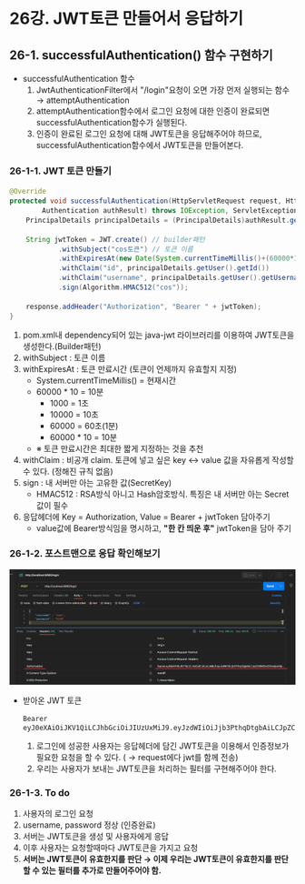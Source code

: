 # 26강. JWT토큰 만들어서 응답하기
## 26-1. successfulAuthentication() 함수 구현하기
- successfulAuthentication 함수
    1. JwtAuthenticationFilter에서 "/login"요청이 오면 가장 먼저 실행되는 함수 → attemptAuthentication
    2. attemptAuthentication함수에서 로그인 요청에 대한 인증이 완료되면 successfulAuthentication함수가 실행된다.
    3. 인증이 완료된 로그인 요청에 대해 JWT토큰을 응답해주어야 하므로, successfulAuthentication함수에서 JWT토큰을 만들어본다.

### 26-1-1. JWT 토큰 만들기
```java
@Override
protected void successfulAuthentication(HttpServletRequest request, HttpServletResponse response, FilterChain chain,
        Authentication authResult) throws IOException, ServletException {
    PrincipalDetails principalDetails = (PrincipalDetails)authResult.getPrincipal();
    
    String jwtToken = JWT.create() // builder패턴
            .withSubject("cos토큰") // 토큰 이름
            .withExpiresAt(new Date(System.currentTimeMillis()+(60000*10))) // 만료시간
            .withClaim("id", principalDetails.getUser().getId()) 
            .withClaim("username", principalDetails.getUser().getUsername())
            .sign(Algorithm.HMAC512("cos")); 
    
    response.addHeader("Authorization", "Bearer " + jwtToken);
}
```
1. pom.xml내 dependency되어 있는 java-jwt 라이브러리를 이용하여 JWT토큰을 생성한다.(Builder패턴)
2. withSubject : 토큰 이름
3. withExpiresAt : 토큰 만료시간 (토큰이 언제까지 유효할지 지정)
    - System.currentTimeMillis() = 현재시간
    - 60000 * 10 = 10분
        - 1000 = 1초
        - 10000 = 10초
        - 60000 = 60초(1분)
        - 60000 * 10 = 10분
    - ※ 토큰 만료시간은 최대한 짧게 지정하는 것을 추천
4. withClaim : 비공개 claim. 토큰에 넣고 싶은 key ↔ value 값을 자유롭게 작성할 수 있다. (정해진 규칙 없음)
5. sign : 내 서버만 아는 고유한 값(SecretKey)
    - HMAC512 : RSA방식 아니고 Hash암호방식. 특징은 내 서버만 아는 Secret값이 필수
6. 응답헤더에 Key = Authorization, Value = Bearer + jwtToken 담아주기
    - value값에 Bearer방식임을 명시하고, **"한 칸 띄운 후"** jwtToken을 담아 주기

### 26-1-2. 포스트맨으로 응답 확인해보기
<img src="./img/chapter26_1.png">

- 받아온 JWT 토큰
    ```
    Bearer 
    eyJ0eXAiOiJKV1QiLCJhbGciOiJIUzUxMiJ9.eyJzdWIiOiJjb3PthqDtgbAiLCJpZCI6MSwiZXhwIjoxNjkzMTI4MDk0LCJ1c2VybmFtZSI6InNzYXIifQ.geTrK4jivRJmEGq1DL5LKoRqMdUXSTh4BknyGhzV8BPVvJbrTZYkp2IGq9KrFTKiTy2C0TSTmYvKrI8ATkDkPA
    ```
    1. 로그인에 성공한 사용자는 응답헤더에 담긴 JWT토큰을 이용해서 인증정보가 필요한 요청을 할 수 있다. ( → request에다 jwt를 함께 전송)
    2. 우리는 사용자가 보내는 JWT토큰을 처리하는 필터를 구현해주어야 한다.

### 26-1-3. To do
1. 사용자의 로그인 요청
2. username, password 정상 (인증완료)
3. 서버는 JWT토큰을 생성 및 사용자에게 응답
4. 이후 사용자는 요청할때마다 JWT토큰을 가지고 요청
5. **서버는 JWT토큰이 유효한지를 판단 → 이제 우리는 JWT토큰이 유효한지를 판단할 수 있는 필터를 추가로 만들어주어야 함.**